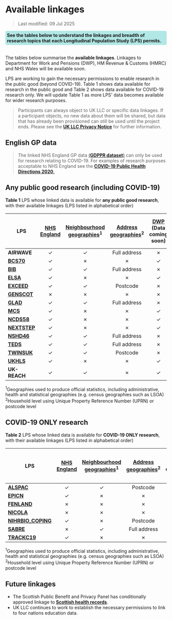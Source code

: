 # Available linkages
>Last modified: 09 Jul 2025

<div style="background-color: rgba(0, 178, 169, 0.3); padding: 5px; border-radius: 5px;"><strong>See the tables below to understand the linkages and breadth of research topics that each Longitudinal Population Study (LPS) permits.</strong></div>  
<br>

The tables below summarise the **available linkages**. Linkages to Department for Work and Pensions (DWP), HM Revenue & Customs (HMRC) and NHS Wales  will be available soon. 

LPS are working to gain the necessary permissions to enable research in the public good (beyond COVID-19). Table 1 shows data available for research in the public good and Table 2 shows data available for COVID-19 research only. We will update Table 1 as more LPS' data becomes available for wider research purposes. 
<br>

>Participants can always object to UK LLC or specific data linkages. If a participant objects, no new data about them will be shared, but  data that has already been provisioned can still be used until the project ends. Please see the [**UK LLC Privacy Notice**](https://ukllc.ac.uk/privacy-policy) for further information.

## English GP data
>The linked NHS England GP data [(**GDPPR dataset**)](../linked_health_data/NHS_England/Primary_care_datasets/GDPPR/GDPPR.ipynb) can only be used for research relating to COVID-19. For examples of research purposes acceptable to NHS England see the [**COVID-19 Public Health Directions 2020**.](https://digital.nhs.uk/about-nhs-digital/corporate-information-and-documents/directions-and-data-provision-notices/secretary-of-state-directions/covid-19-public-health-directions-2020)  

## Any public good research (including COVID-19)

**Table 1** LPS whose linked data is available for **any public good research**, with their available linkages (LPS listed in alphabetical order)

|**LPS**|[**NHS England**](../linked_health_data/NHS_England/NHSE_intro.md)|[**Neighbourhood geographies**](../linked_geo_data/Place_based_intro.md)<sup>1</sup>|[**Address geographies**](../linked_geo_data/Place_based_intro.md)<sup>2</sup>|[**DWP**](../linked_admin_data/DWP_data/DWP_data.md) (Data coming soon)|[**HMRC**](../linked_admin_data/HMRC_data/HMRC_data.md) (Data coming soon)|[**NHS Wales**](../linked_health_data/NHS_Wales/NHSW_intro.md) (Data coming soon)|
|---|:---:|:---:|:---:|:---:|:---:|:---:|
|**AIRWAVE**|✓|✓|Full address|✗|✗|✗|
|[**BCS70**](../LPS_data/LPS%20profiles/BCS70.ipynb)|✓|✗|✗|✓|✓|✓|
|[**BIB**](../LPS_data/LPS%20profiles/BIB.ipynb)|✓|✓|Full address|✗|✗|✓|
|[**ELSA**](../LPS_data/LPS%20profiles/ELSA.ipynb)|✓|✗|✗|✓|✓|✗|
|[**EXCEED**](../LPS_data/LPS%20profiles/EXCEED.ipynb)|✓|✓|Postcode|✗|✗|✓|
|[**GENSCOT**](../LPS_data/LPS%20profiles/GENSCOT.ipynb)|✗|✗|✗|✗|✗|✗|
|[**GLAD**](../LPS_data/LPS%20profiles/GLAD.ipynb)|✓|✓|Full address|✗|✗|✓|
|[**MCS**](../LPS_data/LPS%20profiles/MCS.ipynb)|✓|✗|✗|✓|✓|✓|
|[**NCDS58**](../LPS_data/LPS%20profiles/NCDS58.ipynb)|✓|✗|✗|✓|✓|✓|
|[**NEXTSTEP**](../LPS_data/LPS%20profiles/NEXTSTEP.ipynb)|✓|✗|✗|✓|✓|✓|
|[**NSHD46**](../LPS_data/LPS%20profiles/NSHD46.ipynb)|✓|✓|Full address|✗|✗|✗|
|[**TEDS**](../LPS_data/LPS%20profiles/TEDS.ipynb)|✓|✓|Full address|✗|✗|✗|
|[**TWINSUK**](../LPS_data/LPS%20profiles/TWINSUK.ipynb)|✓|✓|Postcode|✗|✗|✗|
|[**UKHLS**](../LPS_data/LPS%20profiles/UKHLS.ipynb)|✓|✗|✗|✓|✓|✓|
|**UK-REACH**|✓|✓|✗|✓|✓|✓|

<sup>1</sup>Geographies used to produce official statistics, including administrative, health and statistical geographies (e.g. census geographies such as LSOA)  
<sup>2</sup>Household level using Unique Property Reference Number (UPRN) or postcode level

## COVID-19 ONLY research 

**Table 2** LPS whose linked data is available for **COVID-19 ONLY research**, with their available linkages (LPS listed in alphabetical order)

|**LPS**|[**NHS England**](../linked_health_data/NHS_England/NHSE_intro.md)|[**Neighbourhood geographies**](../linked_geo_data/Place_based_intro.md)<sup>1</sup>|[**Address geographies**](../linked_geo_data/Place_based_intro.md)<sup>2</sup>|[**DWP**](../linked_admin_data/DWP_data/DWP_data.md) (Data coming soon)|[**HMRC**](../linked_admin_data/HMRC_data/HMRC_data.md) (Data coming soon)|[**NHS Wales**](../linked_health_data/NHS_Wales/NHSW_intro.md) (Data coming soon)|
|---|:---:|:---:|:---:|:---:|:---:|:---:|
|[**ALSPAC**](../LPS_data/LPS%20profiles/ALSPAC.ipynb)|✓|✓|Postcode|✓|✓|✓|
|[**EPICN**](../LPS_data/LPS%20profiles/EPICN.ipynb)|✓|✗|✗|✗|✗|✗|
|[**FENLAND**](../LPS_data/LPS%20profiles/FENLAND.ipynb)|✗|✗|✗|✗|✗|✗|
|[**NICOLA**](../LPS_data/LPS%20profiles/NICOLA.ipynb)|✗|✗|✗|✗|✗|✗|
|[**NIHRBIO_COPING**](../LPS_data/LPS%20profiles/NIHRBIO_COPING.ipynb)|✓|✗|Postcode|✗|✗|✓|
|[**SABRE**](../LPS_data/LPS%20profiles/SABRE.ipynb)|✗|✓|Full address|✗|✗|✗|
|[**TRACKC19**](../LPS_data/LPS%20profiles/TRACKC19.ipynb)|✓|✗|✗|✗|✗|✓|

<sup>1</sup>Geographies used to produce official statistics, including administrative, health and statistical geographies (e.g. census geographies such as LSOA)  
<sup>2</sup>Household level using Unique Property Reference Number (UPRN) or postcode level



## Future linkages

* The Scottish Public Benefit and Privacy Panel has conditionally approved linkage to [**Scottish health records**](../linked_health_data/NHS_Scotland/NHSS_intro.md). 
* UK LLC continues to work to establish the necessary permissions to link to four nations education data.
